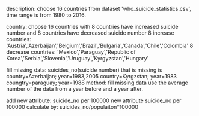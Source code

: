 description:
choose 16 countries from dataset 'who_suicide_statistics.csv', time range is from 1980 to 2016.

country:
choose 16 countries with 8 countries have increased suicide number and 8 countries have decreased suicide number
8 increase countries:
'Austria','Azerbaijan','Belgium','Brazil','Bulgaria','Canada','Chile','Colombia'
8 decrease countries:
'Mexico','Paraguay','Republic of Korea','Serbia','Slovenia','Uruguay','Kyrgyzstan','Hungary'

fill missing data:
suicides_no(suicide number) that is missing is 
country=Azerbaijan; year=1983,2005 
country=Kyrgzstan; year=1983
coungtry=paraguay; year=1988
method:
fill missing data use the average number of the data from a year before and a year after.

add new attribute: suicide_no per 100000
new attribute suicide_no per 100000 calculate by: suicides_no/populaiton*100000
